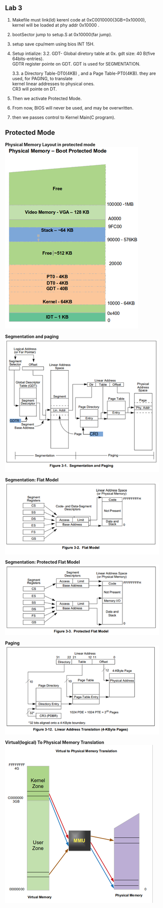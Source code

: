 ## Lab 3
1. Makefile must link(ld) kerenl code at 0xC0010000(3GB+0x10000), kernel will be loaded at phy addr 0x10000 .
2. bootSector jump to setup.S  at 0x10000(far jump).
2. setup save cpu/mem using bios INT 15H.
3. Setup intialize: 
   3.2. GDT- Global diretory table at 0x. gdt size: 40 B(five 64bits-entries).   
        GDTR register pointe on GDT.
        GDT is used for SEGMENTATION.
   
   3.3. a Directory Table-DT0(4KB) , and a Page Table-PT0(4KB). they are used,  for PAGING, to translate   
        kernel linear addresses to physical ones.  
        CR3 will pointe on DT.

4. Then we activate Protected Mode.
5. From now, BIOS will never be used, and may be overwritten.
6. then we passes control to Kernel Main(C program).



## Protected Mode 

**Physical Memory Layout in protected mode**  
  ![](/documentation/images/phy-mem-boot-protected-Mode.png)

**Segmentation and paging**  
  ![](/documentation/images/IA32-Segmentation-Paging.png)


**Segmentation: Flat Model**  
  ![](/documentation/images/IA32-Segmentation-Flat-Model.png)

**Segmentation: Protected Flat Model**  
  ![](/documentation/images/IA32-Segmentation-Protected-Flat-Model.png)

**Paging**  
  ![](/documentation/images/IA32-Paging.png)

**Virtual(logical) To Physical Memory Translation**  
  ![](/documentation/images/Virtual-To-Physical-Memory.png)
